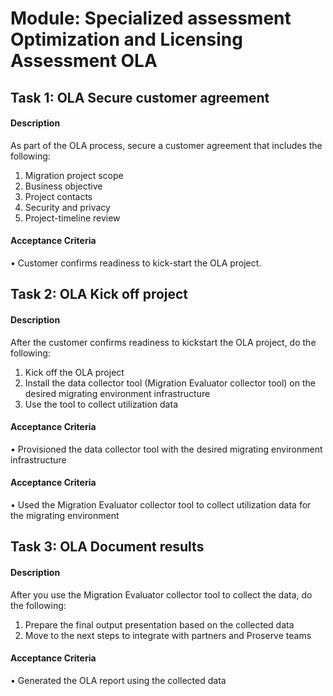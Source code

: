 
# Module: Specialized assessment Optimization and Licensing Assessment OLA
## Task 1: OLA  Secure customer agreement
#### Description
As part of the  OLA process, secure a customer agreement that includes the following: 

1) Migration project scope
2) Business objective 
3) Project contacts
4) Security and privacy
5) Project-timeline review


#### Acceptance Criteria
• Customer confirms readiness to kick-start the OLA project. 
## Task 2: OLA  Kick off project
#### Description
After the customer confirms readiness to kickstart the OLA project, do the following:

1) Kick off the OLA project
2) Install the data collector tool (Migration Evaluator collector tool) on the desired migrating environment infrastructure
3) Use the tool to collect utilization data
#### Acceptance Criteria
• Provisioned the data collector tool with the desired migrating environment infrastructure
#### Acceptance Criteria
• Used the Migration Evaluator collector tool to collect utilization data for the migrating environment
## Task 3: OLA  Document results
#### Description
After you use the Migration Evaluator collector tool to collect the data, do the following:

1) Prepare the final output presentation based on the collected data
2) Move to the next steps to integrate with partners and Proserve teams
#### Acceptance Criteria
•  Generated the OLA report using the collected data